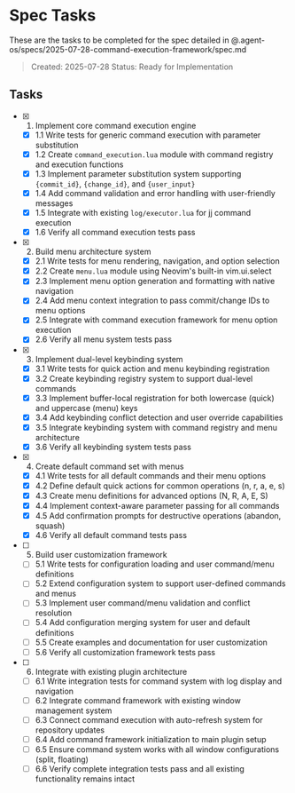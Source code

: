 # Spec Tasks

These are the tasks to be completed for the spec detailed in @.agent-os/specs/2025-07-28-command-execution-framework/spec.md

> Created: 2025-07-28
> Status: Ready for Implementation

## Tasks

- [x] 1. Implement core command execution engine
  - [x] 1.1 Write tests for generic command execution with parameter substitution
  - [x] 1.2 Create `command_execution.lua` module with command registry and execution functions
  - [x] 1.3 Implement parameter substitution system supporting `{commit_id}`, `{change_id}`, and `{user_input}`
  - [x] 1.4 Add command validation and error handling with user-friendly messages
  - [x] 1.5 Integrate with existing `log/executor.lua` for jj command execution
  - [x] 1.6 Verify all command execution tests pass

- [x] 2. Build menu architecture system
  - [x] 2.1 Write tests for menu rendering, navigation, and option selection
  - [x] 2.2 Create `menu.lua` module using Neovim's built-in vim.ui.select
  - [x] 2.3 Implement menu option generation and formatting with native navigation
  - [x] 2.4 Add menu context integration to pass commit/change IDs to menu options
  - [x] 2.5 Integrate with command execution framework for menu option execution
  - [x] 2.6 Verify all menu system tests pass

- [x] 3. Implement dual-level keybinding system
  - [x] 3.1 Write tests for quick action and menu keybinding registration
  - [x] 3.2 Create keybinding registry system to support dual-level commands
  - [x] 3.3 Implement buffer-local registration for both lowercase (quick) and uppercase (menu) keys
  - [x] 3.4 Add keybinding conflict detection and user override capabilities
  - [x] 3.5 Integrate keybinding system with command registry and menu architecture
  - [x] 3.6 Verify all keybinding system tests pass

- [x] 4. Create default command set with menus
  - [x] 4.1 Write tests for all default commands and their menu options
  - [x] 4.2 Define default quick actions for common operations (n, r, a, e, s)
  - [x] 4.3 Create menu definitions for advanced options (N, R, A, E, S)
  - [x] 4.4 Implement context-aware parameter passing for all commands
  - [x] 4.5 Add confirmation prompts for destructive operations (abandon, squash)
  - [x] 4.6 Verify all default command tests pass

- [ ] 5. Build user customization framework
  - [ ] 5.1 Write tests for configuration loading and user command/menu definitions
  - [ ] 5.2 Extend configuration system to support user-defined commands and menus
  - [ ] 5.3 Implement user command/menu validation and conflict resolution
  - [ ] 5.4 Add configuration merging system for user and default definitions
  - [ ] 5.5 Create examples and documentation for user customization
  - [ ] 5.6 Verify all customization framework tests pass

- [ ] 6. Integrate with existing plugin architecture
  - [ ] 6.1 Write integration tests for command system with log display and navigation
  - [ ] 6.2 Integrate command framework with existing window management system
  - [ ] 6.3 Connect command execution with auto-refresh system for repository updates
  - [ ] 6.4 Add command framework initialization to main plugin setup
  - [ ] 6.5 Ensure command system works with all window configurations (split, floating)
  - [ ] 6.6 Verify complete integration tests pass and all existing functionality remains intact